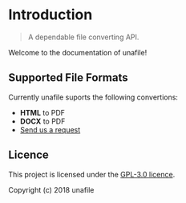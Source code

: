 # Introduction

> A dependable file converting API.

Welcome to the documentation of unafile!

## Supported File Formats

Currently unafile suports the following convertions:

- **HTML** to PDF
- **DOCX** to PDF
- [Send us a request](#)

## Licence

This project is licensed under the [GPL-3.0 licence](https://github.com/unafile/unafile-api/blob/master/LICENSE).

Copyright (c) 2018 unafile
